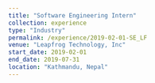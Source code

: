 ```yaml
---
title: "Software Engineering Intern"
collection: experience
type: "Industry"
permalink: /experience/2019-02-01-SE_LF
venue: "Leapfrog Technology, Inc"
start_date: 2019-02-01
end_date: 2019-07-31
location: "Kathmandu, Nepal"
---
```

